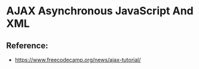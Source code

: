 # AJAX Asynchronous JavaScript And XML





## Reference:

- https://www.freecodecamp.org/news/ajax-tutorial/
